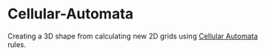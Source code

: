 # Cellular-Automata


Creating a 3D shape from calculating new 2D grids using [Cellular Automata](https://en.wikipedia.org/wiki/Cellular_automaton) rules.
